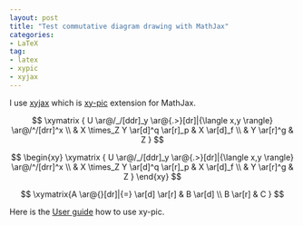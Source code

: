 ```yaml
---
layout: post
title: "Test commutative diagram drawing with MathJax"
categories: 
- LaTeX
tag: 
- latex
- xypic
- xyjax
---
```


I use [xyjax](https://github.com/sonoisa/XyJax) which
is [xy-pic](http://xy-pic.sourceforge.net/) extension for MathJax. 

$$
\xymatrix {
U \ar@/_/[ddr]_y \ar@{.>}[dr]|{\langle x,y \rangle} \ar@/^/[drr]^x \\
 & X \times_Z Y \ar[d]^q \ar[r]_p & X \ar[d]_f \\
 & Y \ar[r]^g & Z
}
$$

$$
\begin{xy}
\xymatrix {
U \ar@/_/[ddr]_y \ar@{.>}[dr]|{\langle x,y \rangle} \ar@/^/[drr]^x \\
 & X \times_Z Y \ar[d]^q \ar[r]_p & X \ar[d]_f \\
 & Y \ar[r]^g & Z
}
\end{xy}
$$

$$
\xymatrix{A \ar@{}[dr]|{=} \ar[d] \ar[r] & B \ar[d] \\ B \ar[r] & C }
$$

Here is the [User guide](http://texdoc.net/texmf-dist/doc/generic/xypic/xyguide.pdf)
how to use xy-pic. 
